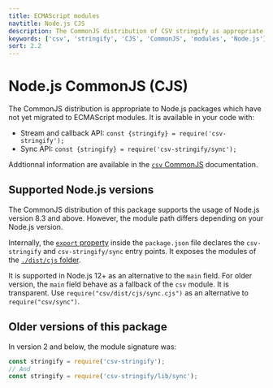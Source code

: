 ```yaml
---
title: ECMAScript modules
navtitle: Node.js CJS
description: The CommonJS distribution of CSV stringify is appropriate to Node.js packages which have not yet migrated to ECMAScript modules.
keywords: ['csv', 'stringify', 'CJS', 'CommonJS', 'modules', 'Node.js']
sort: 2.2
---
```


# Node.js CommonJS (CJS)

The CommonJS distribution is appropriate to Node.js packages which have not yet migrated to ECMAScript modules. It is available in your code with:

* Stream and callback API: `const {stringify} = require('csv-stringify');`
* Sync API: `const {stringify} = require('csv-stringify/sync');`

Addtionnal information are available in the [`csv` CommonJS](/project/distributions/nodejs_cjs/) documentation.

## Supported Node.js versions

The CommonJS distribution of this package supports the usage of Node.js version 8.3 and above. However, the module path differs depending on your Node.js version.

Internally, the [`export` property](https://nodejs.org/api/packages.html#packages_exports) inside the `package.json` file declares the `csv-stringify` and `csv-stringify/sync` entry points. It exposes the modules of the [`./dist/cjs` folder](https://github.com/adaltas/node-csv/tree/master/packages/csv-stringify/lib).

It is supported in Node.js 12+ as an alternative to the `main` field. For older version, the `main` field behave as a fallback of the `csv` module. It is transparent. Use `require("csv/dist/cjs/sync.cjs")` as an alternative to `require("csv/sync")`.

## Older versions of this package

In version 2 and below, the module signature was:

```js
const stringify = require('csv-stringify');
// And
const stringify = require('csv-stringify/lib/sync');
```
